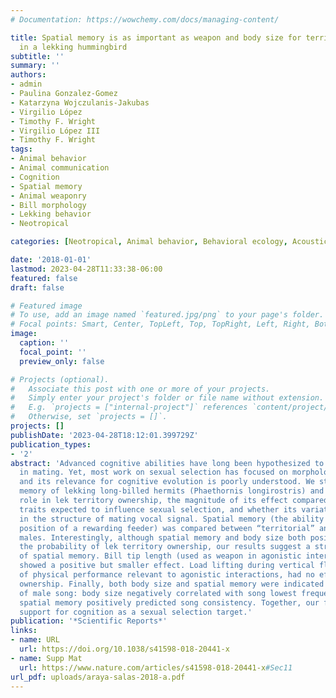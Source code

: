 ```yaml
---
# Documentation: https://wowchemy.com/docs/managing-content/

title: Spatial memory is as important as weapon and body size for territorial ownership
  in a lekking hummingbird
subtitle: ''
summary: ''
authors:
- admin
- Paulina Gonzalez-Gomez
- Katarzyna Wojczulanis-Jakubas
- Virgilio López
- Timothy F. Wright
- Virgilio López III
- Timothy F. Wright
tags:
- Animal behavior
- Animal communication
- Cognition
- Spatial memory
- Animal weaponry
- Bill morphology
- Lekking behavior
- Neotropical

categories: [Neotropical, Animal behavior, Behavioral ecology, Acoustic communication, Hummingbirds]

date: '2018-01-01'
lastmod: 2023-04-28T11:33:38-06:00
featured: false
draft: false

# Featured image
# To use, add an image named `featured.jpg/png` to your page's folder.
# Focal points: Smart, Center, TopLeft, Top, TopRight, Left, Right, BottomLeft, Bottom, BottomRight.
image:
  caption: ''
  focal_point: ''
  preview_only: false

# Projects (optional).
#   Associate this post with one or more of your projects.
#   Simply enter your project's folder or file name without extension.
#   E.g. `projects = ["internal-project"]` references `content/project/deep-learning/index.md`.
#   Otherwise, set `projects = []`.
projects: []
publishDate: '2023-04-28T18:12:01.399729Z'
publication_types:
- '2'
abstract: 'Advanced cognitive abilities have long been hypothesized to be important
  in mating. Yet, most work on sexual selection has focused on morphological traits
  and its relevance for cognitive evolution is poorly understood. We studied the spatial
  memory of lekking long-billed hermits (Phaethornis longirostris) and evaluated its
  role in lek territory ownership, the magnitude of its effect compared to phenotypic
  traits expected to influence sexual selection, and whether its variation is indicated
  in the structure of mating vocal signal. Spatial memory (the ability to recall the
  position of a rewarding feeder) was compared between “territorial” and “floater”
  males. Interestingly, although spatial memory and body size both positively affected
  the probability of lek territory ownership, our results suggest a stronger effect
  of spatial memory. Bill tip length (used as weapon in agonistic interactions) also
  showed a positive but smaller effect. Load lifting during vertical flight, a measure
  of physical performance relevant to agonistic interactions, had no effect on territory
  ownership. Finally, both body size and spatial memory were indicated in the structure
  of male song: body size negatively correlated with song lowest frequency, while
  spatial memory positively predicted song consistency. Together, our findings lend
  support for cognition as a sexual selection target.'
publication: '*Scientific Reports*'
links:
- name: URL
  url: https://doi.org/10.1038/s41598-018-20441-x
- name: Supp Mat
  url: https://www.nature.com/articles/s41598-018-20441-x#Sec11
url_pdf: uploads/araya-salas-2018-a.pdf
---
```

